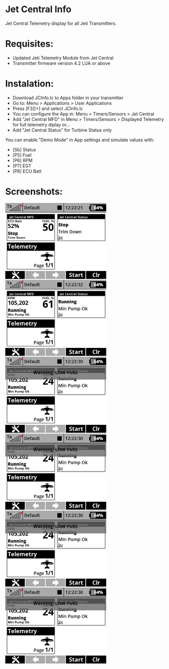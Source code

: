 # Jet Central Info
Jet Central Telemetry display for all Jeti Transmitters.

# Requisites:
* Updated Jeti Telemetry Module from Jet Central
* Transmitter firmware version 4.2 LUA or above 

# Instalation:
- Download JCInfo.lc to Apps folder in your transmitter
- Go to: Menu > Applications > User Applications
- Press [F3][+] and select JCInfo.lc
- You can configure the App in: Menu > Timers/Sensors > Jet Central
- Add "Jet Central MFD" in Menu > Timers/Sensors > Displayed Telemetry for full telemetry diplay or...
- Add "Jet Central Status" for Turbine Status only

You can enable "Demo Mode" in App settings and simulate values with:
- [Sb] Status
- [P5] Fuel
- [P6] RPM
- [P7] EGT
- [P8] ECU Batt

# Screenshots:
![Screenshot 1](JCInfo1.png?raw=true "Screenshot1")
![Screenshot 2](JCInfo2.png?raw=true "Screenshot2")
![Screenshot 3](JCInfo3.png?raw=true "Screenshot3")
![Screenshot 4](JCInfo3.png?raw=true "Screenshot4")
![Screenshot 5](JCInfo3.png?raw=true "Screenshot5")
![Screenshot 6](JCInfo3.png?raw=true "Screenshot6")
